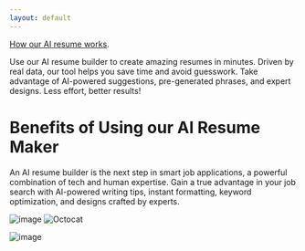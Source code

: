 ```yaml
---
layout: default
---
```



[How our AI resume works](./another-page.html).

Use our AI resume builder to create amazing resumes in minutes. Driven by real data, our tool helps you save time and avoid guesswork. Take advantage of AI-powered suggestions, pre-generated phrases, and expert designs. Less effort, better results!

# Benefits of Using our AI Resume Maker

An AI resume builder is the next step in smart job applications, a powerful combination of tech and human expertise. Gain a true advantage in your job search with AI-powered writing tips, instant formatting, keyword optimization, and designs crafted by experts.

![image](../assets/images/AIresume_watercolor.png)
![Octocat](https://github.githubassets.com/images/AIresume_watercolor.png)

![image](/docs/assets/images/AIresume_watercolor.png)
